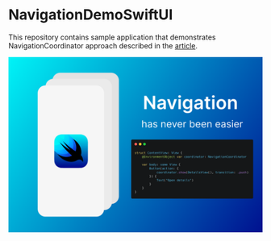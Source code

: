 # NavigationDemoSwiftUI
This repository contains sample application that demonstrates NavigationCoordinator approach described in the [article](https://medium.com/@yashahelfi2012/bugs-free-navigation-in-swiftui-7f84369bc933).

![This is an image](https://github.com/iakov-kaiumov/NavigationDemoSwiftUI/blob/master/Images/thumbnail.png)
